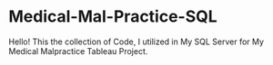 # Medical-Mal-Practice-SQL

Hello! This the collection of Code, I utilized in My SQL Server for My Medical Malpractice  Tableau Project. 
